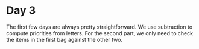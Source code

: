# Day 3

The first few days are always pretty straightforward.
We use subtraction to compute priorities from letters.
For the second part, we only need to check the items in the first bag against the other two.
